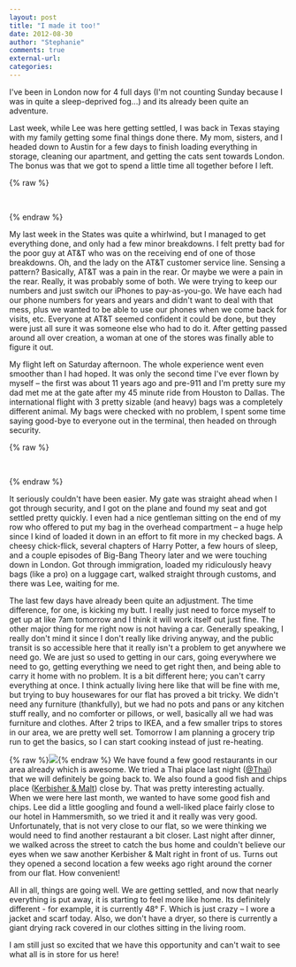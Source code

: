 ```yaml
---
layout: post
title: "I made it too!"
date: 2012-08-30
author: "Stephanie"
comments: true
external-url: 
categories: 
---
```


I've been in London now for 4 full days (I'm not counting Sunday because I was in quite a sleep-deprived fog...) and its already been quite an adventure.

Last week, while Lee was here getting settled, I was back in Texas staying with my family getting some final things done there. My mom, sisters, and I headed down to Austin for a few days to finish loading everything in storage, cleaning our apartment, and getting the cats sent towards London. The bonus was that we got to spend a little time all together before I left.

{% raw %}
<p class="fancybox-group">
    <a class="fancybox" rel="made-it-too-austin" href="/images/blog/2012-08-30-i-made-it-too/austin-hulahut.jpg"><img src="/images/blog/2012-08-30-i-made-it-too/thumbnails/austin-hulahut.jpg" alt=""/></a>
    <a class="fancybox" rel="made-it-too-austin" href="/images/blog/2012-08-30-i-made-it-too/austin-hulahutsisters.jpg"><img src="/images/blog/2012-08-30-i-made-it-too/thumbnails/austin-hulahutsisters.jpg" alt=""/></a>
    <a class="fancybox" rel="made-it-too-austin" href="/images/blog/2012-08-30-i-made-it-too/austin-sisterswithcats.jpg"><img src="/images/blog/2012-08-30-i-made-it-too/thumbnails/austin-sisterswithcats.jpg" alt=""/></a>
</p>
{% endraw %}

My last week in the States was quite a whirlwind, but I managed to get everything done, and only had a few minor breakdowns. I felt pretty bad for the poor guy at AT&T who was on the receiving end of one of those breakdowns. Oh, and the lady on the AT&T customer service line. Sensing a pattern? Basically, AT&T was a pain in the rear. Or maybe we were a pain in the rear. Really, it was probably some of both. We were trying to keep our numbers and just switch our iPhones to pay-as-you-go. We have each had our phone numbers for years and years and didn't want to deal with that mess, plus we wanted to be able to use our phones when we come back for visits, etc. Everyone at AT&T seemed confident it could be done, but they were just all sure it was someone else who had to do it. After getting passed around all over creation, a woman at one of the stores was finally able to figure it out.

My flight left on Saturday afternoon. The whole experience went even smoother than I had hoped. It was only the second time I've ever flown by myself – the first was about 11 years ago and pre-911 and I'm pretty sure my dad met me at the gate after my 45 minute ride from Houston to Dallas. The international flight with 3 pretty sizable (and heavy) bags was a completely different animal. My bags were checked with no problem, I spent some time saying good-bye to everyone out in the terminal, then headed on through security.

{% raw %}
<p class="fancybox-group">
    <a class="fancybox" rel="made-it-too-airport" href="/images/blog/2012-08-30-i-made-it-too/familyatairport.jpg"><img src="/images/blog/2012-08-30-i-made-it-too/thumbnails/familyatairport.jpg" alt=""/></a>
    <a class="fancybox" rel="made-it-too-airport" href="/images/blog/2012-08-30-i-made-it-too/goolsbeesatairport.jpg"><img src="/images/blog/2012-08-30-i-made-it-too/thumbnails/goolsbeesatairport.jpg" alt=""/></a>
    <a class="fancybox" rel="made-it-too-airport" href="/images/blog/2012-08-30-i-made-it-too/mimiatairport.jpg"><img src="/images/blog/2012-08-30-i-made-it-too/thumbnails/mimiatairport.jpg" alt=""/></a>
    <a class="fancybox" rel="made-it-too-airport" href="/images/blog/2012-08-30-i-made-it-too/sistersatairport.jpg"><img src="/images/blog/2012-08-30-i-made-it-too/thumbnails/sistersatairport.jpg" alt=""/></a>
</p>
{% endraw %}

It seriously couldn't have been easier. My gate was straight ahead when I got through security, and I got on the plane and found my seat and got settled pretty quickly. I even had a nice gentleman sitting on the end of my row who offered to put my bag in the overhead compartment – a huge help since I kind of loaded it down in an effort to fit more in my checked bags.  A cheesy chick-flick, several chapters of Harry Potter, a few hours of sleep, and a couple episodes of Big-Bang Theory later and we were touching down in London. Got through immigration, loaded my ridiculously heavy bags (like a pro) on a luggage cart, walked straight through customs, and there was Lee, waiting for me. 

The last few days have already been quite an adjustment. The time difference, for one, is kicking my butt. I really just need to force myself to get up at like 7am tomorrow and I think it will work itself out just fine. The other major thing for me right now is not having a car. Generally speaking, I really don't mind it since I don't really like driving anyway, and the public transit is so accessible here that it really isn't a problem to get anywhere we need go. We are just so used to getting in our cars, going everywhere we need to go, getting everything we need to get right then, and being able to carry it home with no problem. It is a bit different here; you can't carry everything at once. I think actually living here like that will be fine with me, but trying to buy housewares for our flat has proved a bit tricky. We didn't need any furniture (thankfully), but we had no pots and pans or any kitchen stuff really, and no comforter or pillows, or well, basically all we had was furniture and clothes. After 2 trips to IKEA, and a few smaller trips to stores in our area, we are pretty well set. Tomorrow I am planning a grocery trip run to get the basics, so I can start cooking instead of just re-heating.

{% raw %}<a class="fancybox" href="/images/blog/2012-08-30-i-made-it-too/71ec2b5af2a511e18b5822000a1c02a6_7.jpg" title="Our local 'chippy': Kerbisher & Malt"><img src="/images/blog/2012-08-30-i-made-it-too/thumbnails/71ec2b5af2a511e18b5822000a1c02a6_7.jpg" class="right"/></a>{% endraw %} We have found a few good restaurants in our area already which is awesome. We tried a Thai place last night ([@Thai][1]) that we will definitely be going back to. We also found a good fish and chips place ([Kerbisher & Malt][2]) close by. That was pretty interesting actually. When we were here last month, we wanted to have some good fish and chips. Lee did a little googling and found a well-liked place fairly close to our hotel in Hammersmith, so we tried it and it really was very good. Unfortunately, that is not very close to our flat, so we were thinking we would need to find another restaurant a bit closer. Last night after dinner, we walked across the street to catch the bus home and couldn't believe our eyes when we saw another Kerbisher & Malt right in front of us. Turns out they opened a second location a few weeks ago right around the corner from our flat. How convenient!

All in all, things are going well. We are getting settled, and now that nearly everything is put away, it is starting to feel more like home. Its definitely different - for example, it is currently 48° F. Which is just crazy – I wore a jacket and scarf today. Also, we don't have a dryer, so there is currently a giant drying rack covered in our clothes sitting in the living room. 

I am still just so excited that we have this opportunity and can't wait to see what all is in store for us here!

[1]: http://www.atthai-ealing.co.uk/
[2]: http://www.kerbisher.co.uk/
